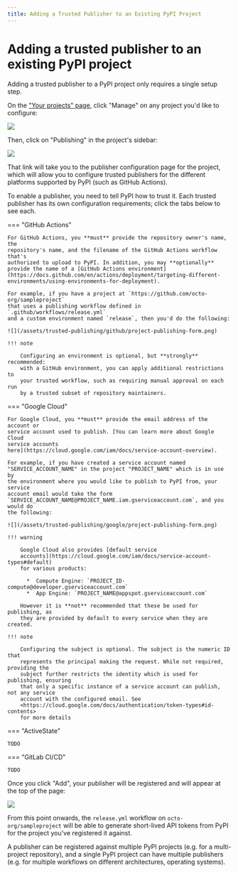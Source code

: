 ```yaml
---
title: Adding a Trusted Publisher to an Existing PyPI Project
---
```


# Adding a trusted publisher to an existing PyPI project

Adding a trusted publisher to a PyPI project only requires a single setup step.

On the ["Your projects" page](https://pypi.org/manage/projects/), click "Manage" on any project you'd like to
configure:

![](/assets/trusted-publishing/manage-link.png)

Then, click on "Publishing" in the project's sidebar:

![](/assets/trusted-publishing/project-publishing-link.png)

That link will take you to the publisher configuration page for the project,
which will allow you to configure trusted publishers for the different
platforms supported by PyPI (such as GitHub Actions).

To enable a publisher, you need to tell PyPI how to trust it. Each trusted
publisher has its own configuration requirements; click the tabs below to see
each.

=== "GitHub Actions"

    For GitHub Actions, you **must** provide the repository owner's name, the
    repository's name, and the filename of the GitHub Actions workflow that's
    authorized to upload to PyPI. In addition, you may **optionally**
    provide the name of a [GitHub Actions environment](https://docs.github.com/en/actions/deployment/targeting-different-environments/using-environments-for-deployment).

    For example, if you have a project at `https://github.com/octo-org/sampleproject`
    that uses a publishing workflow defined in `.github/workflows/release.yml`
    and a custom environment named `release`, then you'd do the following:

    ![](/assets/trusted-publishing/github/project-publishing-form.png)

    !!! note

        Configuring an environment is optional, but **strongly** recommended:
        with a GitHub environment, you can apply additional restrictions to
        your trusted workflow, such as requiring manual approval on each run
        by a trusted subset of repository maintainers.

=== "Google Cloud"

    For Google Cloud, you **must** provide the email address of the account or
    service account used to publish. [You can learn more about Google Cloud
    service accounts
    here](https://cloud.google.com/iam/docs/service-account-overview).

    For example, if you have created a service account named
    "SERVICE_ACCOUNT_NAME" in the project "PROJECT_NAME" which is in use by
    the environment where you would like to publish to PyPI from, your service
    account email would take the form
    `SERVICE_ACCOUNT_NAME@PROJECT_NAME.iam.gserviceaccount.com`, and you would do
    the following:

    ![](/assets/trusted-publishing/google/project-publishing-form.png)

    !!! warning

        Google Cloud also provides [default service
        accounts](https://cloud.google.com/iam/docs/service-account-types#default)
        for various products:

          *  Compute Engine: `PROJECT_ID-compute@developer.gserviceaccount.com`
          *  App Engine: `PROJECT_NAME@appspot.gserviceaccount.com`

        However it is **not** recommended that these be used for publishing, as
        they are provided by default to every service when they are created.

    !!! note

        Configuring the subject is optional. The subject is the numeric ID that
        represents the principal making the request. While not required, providing the
        subject further restricts the identity which is used for publishing, ensuring
        that only a specific instance of a service account can publish, not any service
        account with the configured email. See
        <https://cloud.google.com/docs/authentication/token-types#id-contents>
        for more details

=== "ActiveState"

    TODO

=== "GitLab CI/CD"

    TODO

Once you click "Add", your publisher will be registered and will appear
at the top of the page:

![](/assets/trusted-publishing/project-publisher-registered.png)

From this point onwards, the `release.yml` workflow on `octo-org/sampleproject` will
be able to generate short-lived API tokens from PyPI for the project you've registered
it against.

A publisher can be registered against multiple PyPI projects (e.g. for a
multi-project repository), and a single PyPI project can have multiple
publishers (e.g. for multiple workflows on different architectures, operating
systems).
